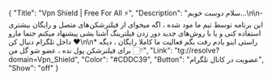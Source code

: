 {
"Title": "Vpn Shield | Free For All ⚡️",
"Description": "سلام دوست خوبم...\n\n- این برنامه توسط تیم ما مود شده ، اگه میخوای از فیلترشکن‌های متصل و رایگان بیشتری استفاده کنی و یا با روش‌های جدید دور زدن فیلترینگ آشنا بشی پیشنهاد میکنم حتما مارو داخل تلگرام دنبال کن ❤️\n\n* راستی اینو یادم رفت بگم فعالیت ما کاملا رایگان ، دیگه برای فیلترشکن پول نده ، عضو شو گل من 👇🏻",
"Link": "tg://resolve?domain=Vpn_Shield",
"Color": "#CDDC39",
"Button": "عضویت در کانال تلگرام",
"Show": "off"
}
